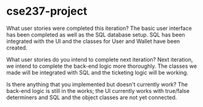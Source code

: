 # cse237-project

What user stories were completed this iteration?
	The basic user interface has been completed as well as the SQL database setup. SQL has been integrated with the UI and the classes for User and Wallet have been created.

What user stories do you intend to complete next iteration?
	Next iteration, we intend to complete the back-end logic more thoroughly. The classes we made will be integrated with SQL and the ticketing logic will be working.

Is there anything that you implemented but doesn't currently work?
	The back-end logic is still in the works; the UI currently works with true/false determiners and SQL and the object classes are not yet connected.
